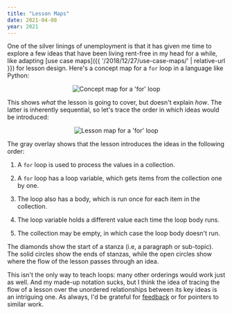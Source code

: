 ```yaml
---
title: "Lesson Maps"
date: 2021-04-08
year: 2021
---
```


One of the silver linings of unemployment is that
it has given me time to explore a few ideas
that have been living rent-free in my head for a while,
like adapting [use case maps]({{ '/2018/12/27/use-case-maps/' | relative-url }}) for lesson design.
Here's a concept map for a `for` loop in a language like Python:

<div align="center">
<img src="{{ '/files/2021/lesson-map-1.svg' | relative_url }}" alt="Concept map for a 'for' loop" />
</div>

This shows *what* the lesson is going to cover,
but doesn't explain *how*.
The latter is inherently sequential,
so let's trace the order in which ideas would be introduced:

<div align="center">
<img src="{{ '/files/2021/lesson-map-2.svg' | relative_url }}" alt="Lesson map for a 'for' loop" />
</div>

The gray overlay shows that the lesson introduces the ideas in the following order:

1.  A `for` loop is used to process the values in a collection.

2.  A `for` loop has a loop variable, which gets items from the collection one by one.

3.  The loop also has a body, which is run once for each item in the collection.

4.  The loop variable holds a different value each time the loop body runs.

5.  The collection may be empty, in which case the loop body doesn't run.

The diamonds show the start of a stanza (i.e, a paragraph or sub-topic).
The solid circles show the ends of stanzas,
while the open circles show where the flow of the lesson passes through an idea.

This isn't the only way to teach loops:
many other orderings would work just as well.
And my made-up notation sucks,
but I think the idea of tracing the flow of a lesson
over the unordered relationships between its key ideas is an intriguing one.
As always,
I'd be grateful for [feedback](mailto:gvwilson@third-bit.com) or for pointers to similar work.
